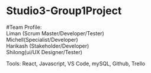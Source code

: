 # Studio3-Group1Project <br>

#Team Profile:<br> 
Liman (Scrum Master/Developer/Tester)<br>
Michell(Specialist/Developer)<br>
Harikash (Stakeholder/Developer)<br>
Shilong(ui/UX Designer/Tester)<br>

Tools: React, Javascript, VS Code, mySQL, Github, Trello<br>
